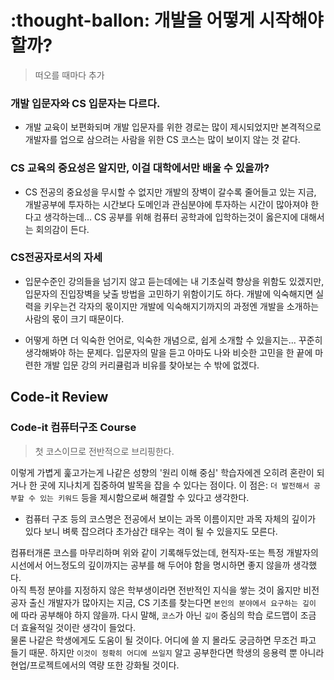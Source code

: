 # :thought-ballon: 개발을 어떻게 시작해야할까?

> 떠오를 때마다 추가

### 개발 입문자와 CS 입문자는 다르다.
- 개발 교육이 보편화되며 개발 입문자를 위한 경로는 많이 제시되었지만 본격적으로 개발자를 업으로 삼으려는 사람을 위한 CS 코스는 많이 보이지 않는 것 같다.

### CS 교육의 중요성은 알지만, 이걸 대학에서만 배울 수 있을까?
- CS 전공의 중요성을 무시할 수 없지만 개발의 장벽이 갈수록 줄어들고 있는 지금, 개발공부에 투자하는 시간보다 도메인과 관심분야에 투자하는 시간이 많아져야 한다고 생각하는데... CS 공부를 위해 컴퓨터 공학과에 입학하는것이 옳은지에 대해서는 회의감이 든다.

### CS전공자로서의 자세
- 입문수준인 강의들을 넘기지 않고 듣는데에는 내 기초실력 향상을 위함도 있겠지만, 입문자의 진입장벽을 낮출 방법을 고민하기 위함이기도 하다. 개발에 익숙해지면 실력을 키우는건 각자의 몫이지만 개발에 익숙해지기까지의 과정엔 개발을 소개하는 사람의 몫이 크기 때문이다.

- 어떻게 하면 더 익숙한 언어로, 익숙한 개념으로, 쉽게 소개할 수 있을지는... 꾸준히 생각해봐야 하는 문제다. 입문자의 말을 듣고 아마도 나와 비슷한 고민을 한 끝에 마련한 개발 입문 강의 커리큘럼과 비유를 찾아보는 수 밖에 없겠다.

## Code-it Review

### Code-it 컴퓨터구조 Course
> 첫 코스이므로 전반적으로 브리핑한다.

이렇게 가볍게 훑고가는게 나같은 성향의 '원리 이해 중심' 학습자에겐 오히려 혼란이 되거나 한 곳에 지나치게 집중하여 발목을 잡을 수 있다는 점이다. 
이 점은: `더 발전해서 공부할 수 있는 키워드` 등을 제시함으로써 해결할 수 있다고 생각한다.
- 컴퓨터 구조 등의 코스명은 전공에서 보이는 과목 이름이지만 과목 자체의 깊이가 있다 보니 벼룩 잡으려다 초가삼간 태우는 격이 될 수 있을지도 모른다.

컴퓨터개론 코스를 마무리하며 위와 같이 기록해두었는데, 현직자-또는 특정 개발자의 시선에서 어느정도의 깊이까지는 공부를 해 두어야 함을 명시하면 좋지 않을까 생각했다.   
아직 특정 분야를 지정하지 않은 학부생이라면 전반적인 지식을 쌓는 것이 옳지만 비전공자 출신 개발자가 많아지는 지금, CS 기초를 찾는다면 `본인의 분야에서 요구하는 깊이` 에 따라 공부해야 하지 않을까. 다시 말해, `코스`가 아닌 `깊이` 중심의 학습 로드맵이 조금 더 효율적일 것이란 생각이 들었다.  
물론 나같은 학생에게도 도움이 될 것이다. 어디에 쓸 지 몰라도 궁금하면 무조건 파고 들기 때문. 하지만 `이것이 정확히 어디에 쓰일지` 알고 공부한다면 학생의 응용력 뿐 아니라 현업/프로젝트에서의 역량 또한 강화될 것이다.